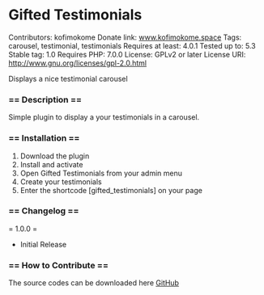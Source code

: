 # Gifted Testimonials
Contributors: kofimokome
Donate link: www.kofimokome.space
Tags: carousel, testimonial, testimonials
Requires at least: 4.0.1
Tested up to: 5.3
Stable tag: 1.0
Requires PHP: 7.0.0
License: GPLv2 or later
License URI: http://www.gnu.org/licenses/gpl-2.0.html

Displays a nice testimonial carousel

### == Description ==

Simple plugin to display a your testimonials in a carousel.

### == Installation ==

1. Download the plugin
2. Install and activate
3. Open Gifted Testimonials from your admin menu
4. Create your testimonials
5. Enter the shortcode [gifted_testimonials] on your page

### == Changelog ==

= 1.0.0 =
* Initial Release

### == How to Contribute ==
The source codes can be downloaded here [GitHub](https://github.com/kofimokome/gifted-testimonials.git)